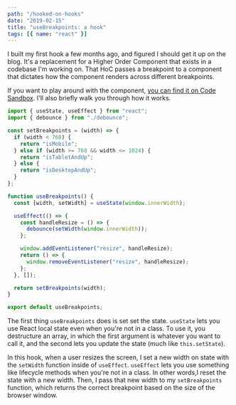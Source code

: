 ```yaml
---
path: "/hooked-on-hooks"
date: "2019-02-15"
title: "useBreakpoints: a hook"
tags: [{ name: "react" }]
---
```


I built my first hook a few months ago, and figured I should get it up on the blog. It's a replacement for a Higher Order Component that exists in a codebase I'm working on. That HoC passes a breakpoint to a component that dictates how the component renders across different breakpoints.

If you want to play around with the component, [you can find it on Code Sandbox](https://codesandbox.io/s/20m9wn47p). I'll also briefly walk you through how it works.

```jsx
import { useState, useEffect } from "react";
import { debounce } from "./debounce";

const setBreakpoints = (width) => {
  if (width < 768) {
    return "isMobile";
  } else if (width >= 768 && width <= 1024) {
    return "isTabletAndUp";
  } else {
    return "isDesktopAndUp";
  }
};

function useBreakpoints() {
  const [width, setWidth] = useState(window.innerWidth);

  useEffect(() => {
    const handleResize = () => {
      debounce(setWidth(window.innerWidth));
    };

    window.addEventListener("resize", handleResize);
    return () => {
      window.removeEventListener("resize", handleResize);
    };
  }, []);

  return setBreakpoints(width);
}

export default useBreakpoints;
```

The first thing `useBreakpoints` does is set set the state. `useState` lets you use React local state even when you're not in a class. To use it, you destructure an array, in which the first argument is whatever you want to call it, and the second lets you update the state (much like `this.setState`).

In this hook, when a user resizes the screen, I set a new width on state with the `setWidth` function inside of `useEffect`. `useEffect` lets you use something like lifecycle methods when you're not in a class. In other words,I reset the state with a new width. Then, I pass that new width to my `setBreakpoints` function, which returns the correct breakpoint based on the size of the browser window.
